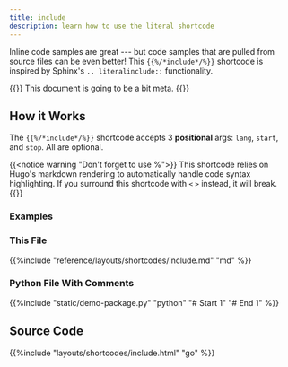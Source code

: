 ```yaml
---
title: include
description: learn how to use the literal shortcode
---
```

<!--start -->
Inline code samples are great --- but code samples that are pulled from source files can be even better! This `{{%/*include*/%}}` shortcode is inspired by Sphinx's `.. literalinclude::` functionality. 

{{<notice snack>}}
This document is going to be a bit meta. 
{{</notice>}}

## How it Works

The `{{%/*include*/%}}` shortcode accepts 3 **positional** args: `lang`, `start`, and `stop`. All are optional.

{{<notice warning "Don't forget to use %">}}
This shortcode relies on Hugo's markdown rendering to automatically handle code syntax highlighting. If you surround this shortcode with `<` `>` instead, it will break.
{{</notice>}}

### Examples 

### This File

{{%include "reference/layouts/shortcodes/include.md" "md" %}}

### Python File With Comments

{{%include "static/demo-package.py" "python" "# Start 1" "# End 1" %}}

## Source Code 

{{%include "layouts/shortcodes/include.html" "go" %}}